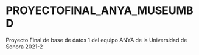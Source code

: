 # PROYECTOFINAL_ANYA_MUSEUMBD
Proyecto Final de base de datos 1 del equipo ANYA de la Universidad de Sonora 2021-2
